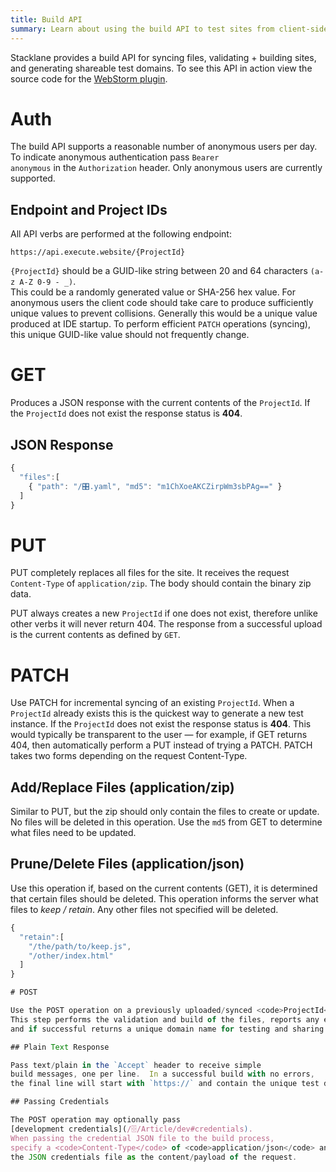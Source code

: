 ```yaml
---
title: Build API
summary: Learn about using the build API to test sites from client-side IDEs. 
---
```


Stacklane provides a build API for syncing files, validating + building sites,
and generating shareable test domains.
To see this API in action view the source code for the
[WebStorm plugin](https://github.com/stacklane/ide-jetbrains).

# Auth

The build API supports a reasonable number of anonymous users per day.
To indicate anonymous authentication pass <code>Bearer anonymous</code>
in the <code>Authorization</code> header.
Only anonymous users are currently supported.

## Endpoint and Project IDs

All API verbs are performed at the following endpoint:

`https://api.execute.website/{ProjectId}`
 
`{ProjectId}` should be a GUID-like string
between 20 and 64 characters `(a-z A-Z 0-9 - _)`.  
This could be a randomly generated value or SHA-256 hex value.
For anonymous users the client code should take care to produce
sufficiently unique values to prevent collisions.
Generally this would be a unique value produced at IDE startup.
To perform efficient `PATCH` operations (syncing),
this unique GUID-like value should not frequently change.

# GET

Produces a JSON response with the current contents of the <code>ProjectId</code>.
If the <code>ProjectId</code> does not exist the response status is <b>404</b>.

## JSON Response

```javascript
{
  "files":[
    { "path": "/🎛.yaml", "md5": "m1ChXoeAKCZirpWm3sbPAg==" }
  ]
}
```

# PUT

PUT completely replaces all files for the site.
It receives the request <code>Content-Type</code> of <code>application/zip</code>.
The body should contain the binary zip data.

PUT always creates a new <code>ProjectId</code> if one does not exist,
therefore unlike other verbs it will never return 404.
The response from a successful upload is the current contents as defined by <code>GET</code>.

# PATCH

Use PATCH for incremental syncing of an existing <code>ProjectId</code>.
When a <code>ProjectId</code> already exists this is the quickest way to generate a new test instance.
If the <code>ProjectId</code> does not exist the response status is <b>404</b>.
This would typically be transparent to the user &mdash;
for example, if GET returns 404, then automatically perform a PUT instead of trying a PATCH.
PATCH takes two forms depending on the request Content-Type.

## Add/Replace Files (application/zip)

Similar to PUT, but the zip should only contain the files to create or update.
No files will be deleted in this operation.
Use the <code>md5</code> from GET to determine what files need to be updated.

## Prune/Delete Files (application/json)

Use this operation if, based on the current contents (GET), it is determined that certain files should be deleted.
This operation informs the server what files to *keep / retain*.
Any other files not specified will be deleted.

```javascript
{
  "retain":[
    "/the/path/to/keep.js",
    "/other/index.html"
  ]
}

# POST

Use the POST operation on a previously uploaded/synced <code>ProjectId</code>.
This step performs the validation and build of the files, reports any errors,
and if successful returns a unique domain name for testing and sharing.

## Plain Text Response

Pass text/plain in the `Accept` header to receive simple
build messages, one per line.  In a successful build with no errors,
the final line will start with `https://` and contain the unique test domain for that build.

## Passing Credentials

The POST operation may optionally pass 
[development credentials](/🗄/Article/dev#credentials).
When passing the credential JSON file to the build process,
specify a <code>Content-Type</code> of <code>application/json</code> and
the JSON credentials file as the content/payload of the request.

